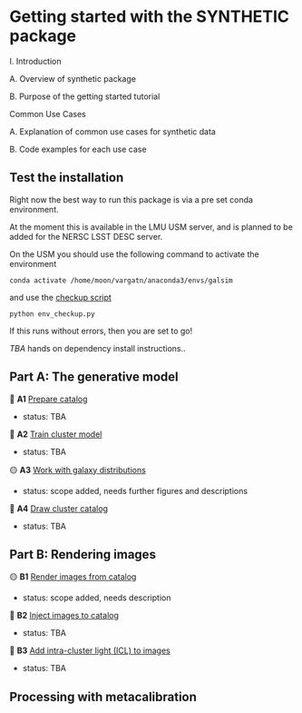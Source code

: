 # Getting started with the SYNTHETIC package

I. Introduction

A. Overview of synthetic package

B. Purpose of the getting started tutorial

Common Use Cases

A. Explanation of common use cases for synthetic data

B. Code examples for each use case


## Test the installation

Right now the best way to run this package is via a pre set conda environment. 

At the moment this is available in the LMU USM server, and is planned to be added for the NERSC LSST DESC server.

On the USM you should use the following command to activate the environment 
    
    conda activate /home/moon/vargatn/anaconda3/envs/galsim

and use the [checkup script](./env_checkup.py)

    python env_checkup.py

If this runs without errors, then you are set to go!

*TBA* hands on dependency install instructions..

## Part A: The generative model

:red_circle: **A1** [Prepare catalog](A1_prepare_catalogs.ipynb)
* status:  TBA

:red_circle: **A2** [Train cluster model](A2_train_cluster_model.ipynb)
* status:  TBA

:yellow_circle: **A3**  [Work with galaxy distributions](A3_work_with_galaxy_distributions.ipynb)
* status:  scope added, needs further figures and descriptions

:red_circle: **A4**  [Draw cluster catalog](A4_draw_cluster_catalog.ipynb)
* status:  TBA

## Part B: Rendering images

:yellow_circle: **B1**  [Render images from catalog](B1_render_image.ipynb)
* status:  scope added, needs description

:red_circle: **B2**  [Inject images to catalog](B2_inject_image.ipynb)
* status:  TBA

:red_circle: **B3**  [Add intra-cluster light (ICL) to images](B3_add_icl.ipynb)
* status:  TBA

## Processing with metacalibration


